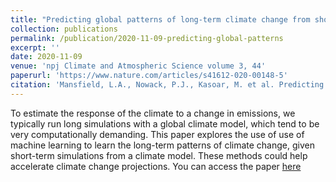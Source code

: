 ```yaml
---
title: "Predicting global patterns of long-term climate change from short-term simulations using machine learning"
collection: publications
permalink: /publication/2020-11-09-predicting-global-patterns
excerpt: ''
date: 2020-11-09
venue: 'npj Climate and Atmospheric Science volume 3, 44'
paperurl: 'https://www.nature.com/articles/s41612-020-00148-5'
citation: 'Mansfield, L.A., Nowack, P.J., Kasoar, M. et al. Predicting global patterns of long-term climate change from short-term simulations using machine learning. <i>npj Clim Atmos Sci</i> 3, 44 (2020).'
---
```

To estimate the response of the climate to a change in emissions, we typically run long simulations with a global climate model, which tend to be very computationally demanding. This paper explores the use of use of machine learning to learn the long-term patterns of climate change, given short-term simulations from a climate model. These methods could help accelerate climate change projections. You can access the paper [here](https://www.nature.com/articles/s41612-020-00148-5)
